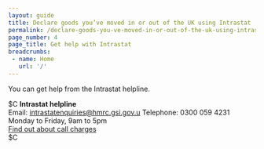 ```yaml
---
layout: guide
title: Declare goods you’ve moved in or out of the UK using Intrastat
permalink: /declare-goods-you-ve-moved-in-or-out-of-the-uk-using-intrastat/get-help-with-intrastat
page_number: 4
page_title: Get help with Intrastat
breadcrumbs:
 - name: Home
   url: '/'
---
```

You can get help from the Intrastat helpline.

$C
**Intrastat helpline**  
Email: <intrastatenquiries@hmrc.gsi.gov.u>
Telephone: 0300 059 4231
Monday to Friday, 9am to 5pm  
[Find out about call charges](https://www.gov.uk/call-charges)  
$C  
